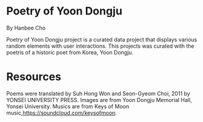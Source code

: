 # Poetry of Yoon Dongju
By Hanbee Cho

Poetry of Yoon Dongju project is a curated data project that displays various random elements with user interactions.
This projects was curated with the poetris of a historic poet from Korea, Yoon Dongju.

# Resources
Poems were translated by Suh Hong Won and Seon-Gyeom Choi, 2011 by YONSEI UNIVERSITY PRESS.
Images are from Yoon Dongju Memorial Hall, Yonsei University.
Musics are from Keys of Moon music,https://soundcloud.com/keysofmoon. 
